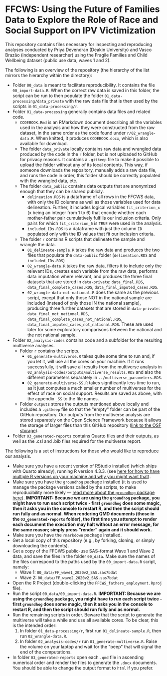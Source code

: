 # FFCWS: Using the Future of Families Data to Explore the Role of Race and Social Support on IPV Victimization

This repository contains files necessary for inspecting and reproducing analyses conducted by Priya Devendran (Deakin University) and Vasco Brazão (independent researcher) using the Fragile Families and Child Wellbeing dataset (public use data, waves 1 and 2).

The following is an overview of the repository (the hierarchy of the list mirrors the hierarchy within the directory):

-   Folder `00_data` is meant to facilitate reproducibility. It contains the file `00_import-data.R`. When the correct raw data is saved in this folder, the script can be run to then populate the folder `01_data-processing/data_private` with the raw data file that is then used by the scripts in `01_data-processing/r`.
-   Folder `01_data-processing` generally contains data files and related code.
    -   `CODEBOOK.Rmd` is an RMarkdown document describing all the variables used in the analysis and how they were constructed from the raw dataset, in the same order as the code found under `r/02_wrangle-data.R`. When knitted, it produces `CODEBOOK.docx`, which is also available for download.
    -   The folder `data_private` locally contains raw data and wrangled data produced by the code in the `r` folder, but is not uploaded to GitHub for privacy reasons. It contains a `.gitkeep` file to make it possible to upload the folder without any of its local contents. This way, if someone downloads the repository, manually adds a raw data file, and runs the code in order, this folder should be correctly populated with the wrangled data, etc.
    -   The folder `data_public` contains data outputs that are anonymized enough that they can be shared publicly.
        -   `delineation.RDS` is a dataframe of all rows in the FFCWS data, with only the ID columns as well as those variables used for data delineation. Further, it includes logical variables `fit_criterion_x` (x being an integer from 1 to 6) that encode whether each mother-father pair cumulatively fulfills our inclusion criteria. Only pairs for which `fit_criterion_6` is `TRUE` were used in the analysis.
        -   `included_IDs.RDS` is a dataframe with just the column `ID` populated only with the ID values that fit our inclusion criteria.
    -   The folder `r` contains R scripts that delineate the sample and wrangle the data.
        -   `01_delineate-sample.R` takes the raw data and produces the two files that populate the `data-public` folder (`delineation.RDS` and `included_IDs.RDS`)
        -   `02_wrangle-data.R` takes the raw data, filters it to include only the relevant IDs, creates each variable from the raw data, performs data imputation where relevant, and produces the three final datasets that are stored in `data-private`: `data_final.RDS`, `data_final_complete_cases.RDS`, `data_final_imputed_cases.RDS`.
        -   `02_wrangle-data-not-national.R` does the same as the previous script, except that only those NOT in the national sample are included (instead of only those IN the national sample), producing three further datasets that are stored in `data-private`: `data_final_not_national.RDS`, `data_final_complete_cases_not_national.RDS`, `data_final_imputed_cases_not_national.RDS`. These are used later for some exploratory comparisons between the national and the not national sample.
-   Folder `02_analysis-codes` contains code and a subfolder for the resulting multiverse analyses.
    -   Folder `r` contains the scripts.
        -   `01_generate-multiverse.R` takes quite some time to run and, if you let it, will use all the cores on your machine. If it runs successfully, it will save all results from the multiverse analysis in `02_analysis-codes/outputs/multiverse_results.RDS` and also the different parameters separately in `../multiverse_parameters.RDS`.
        -   `02_generate-multiverse-SS.R` takes significantly less time to run, as it just computes a much smaller number of multiverses for the effect of race on social support. Results are saved as above, with the appendix `_SS` to the file names.
    -   Folder `outputs` stores the outputs mentioned above locally and includes a `.gitkeep` file so that the "empty" folder can be part of the GitHub repository. Our outputs from the multiverse analysis are stored separately on the Open Science Framework because it allows the storage of larger files than this GitHub repository ([link to the OSF storage](https://osf.io/w6hu5/)).
-   Folder `03_generated-reports` contains Quarto files and their outputs, as well as the .csl and .bib files required for the multiverse report.

The following is a set of instructions for those who would like to reproduce our analysis.

-   Make sure you have a recent version of RStudio installed (which ships with Quarto already), running R version 4.3.3. (see [here for how to have multiple R versions on your machine and why you might want that](https://groundhogr.com/many)).
-   Make sure you have the `groundhog` package installed (it is used to manage the package versions called by the scripts, to make reproducibility more likely — [read more about the `groundhog` package here](https://datacolada.org/100)). **IMPORTANT: Because we are using the `groundhog` package, you might have to run each script twice - first `groundhog` does some magic, then it asks you in the console to restart R, and then the script should run fully and as normal. When rendering QMD documents (those in the `03_generated-reports` folder), the first time you attempt to render each document the execution may halt without an error message, for the same reason; simply press "render" again and it should work.**
-   Make sure you have the `rmarkdown` package installed.
-   Get a local copy of this repository (e.g., by forking, cloning, or simply downloading the contents).
-   Get a copy of the FFCWS public-use SAS-format Wave 1 and Wave 2 data, and save the files in the folder `00_data`. Make sure the names of the files correspond to the paths used by the `00_import-data.R` script, namely:
    -   Wave 1: `00_data/FF_wave1_2020v2_SAS.sas7bdat`
    -   Wave 2: `00_data/FF_wave2_2020v2_SAS.sas7bdat`
-   Open the R Project (double-clicking the `FFCWS_fathers_employment.Rproj` file).
-   Run the script `00_data/00_import-data.R`. **IMPORTANT: Because we are using the `groundhog` package, you might have to run each script twice - first `groundhog` does some magic, then it asks you in the console to restart R, and then the script should run fully and as normal.**
-   Run the remaining scripts in order. Beware that the script to generate the multiverse will take a while and use all available cores. To be clear, this is the intended order:
    1.  In folder `01_data-processing/r`, first run `01_delineate-sample.R`, then run `02_wrangle-data.R`.
    2.  In folder `02_analysis-codes/r` run `01_generate-multiverse.R`. Raise the volume on your laptop and wait for the "beep" that will signal the end of the computations.
-   In folder `03_generated-reports` open each `.qmd` file in ascending numerical order and render the files to generate the `.docx` documents. You should be able to change the output format to `html` if you prefer.
